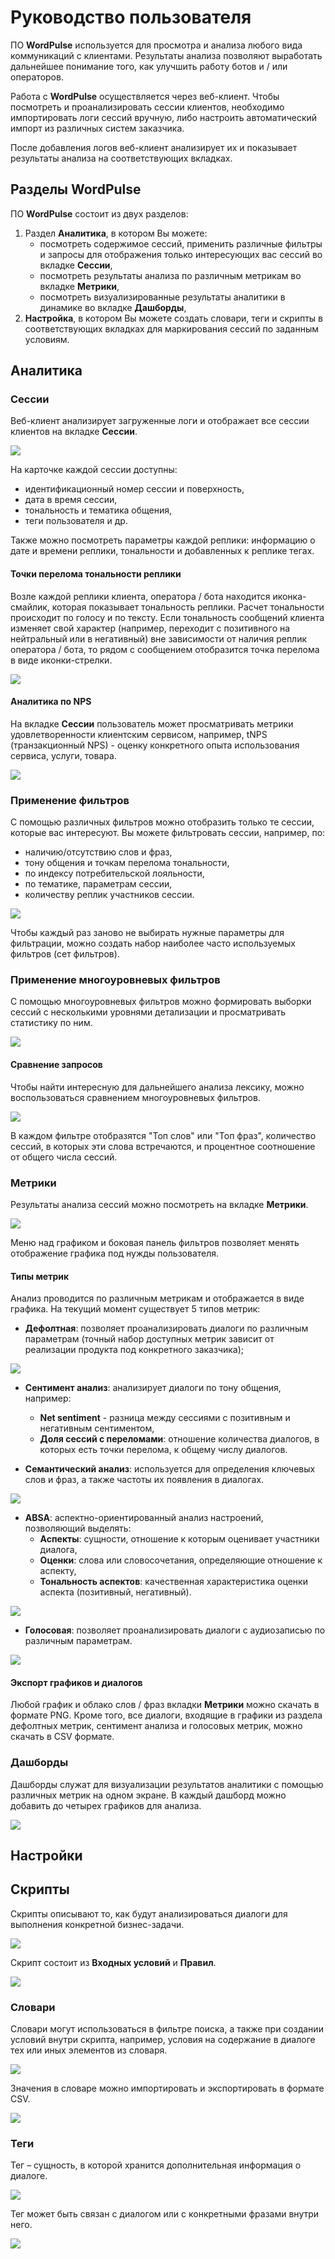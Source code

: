 # Руководство пользователя

ПО **WordPulse** используется для просмотра и анализа любого вида коммуникаций с клиентами. Результаты анализа позволяют выработать дальнейшее понимание того, как улучшить работу ботов и / или операторов.

Работа с **WordPulse** осуществляется через веб-клиент. Чтобы посмотреть и проанализировать сессии клиентов, необходимо импортировать логи сессий вручную, либо настроить автоматический импорт из различных систем заказчика.

После добавления логов веб-клиент анализирует их и показывает результаты анализа на соответствующих вкладках.

## Разделы WordPulse

ПО **WordPulse** состоит из двух разделов:

1.  Раздел **Аналитика**, в котором Вы можете:
    - посмотреть содержимое сессий, применить различные фильтры и запросы для отображения только интересующих вас сессий во вкладке **Сессии**,
    - посмотреть результаты анализа по различным метрикам во вкладке **Метрики**,
    - посмотреть визуализированные результаты аналитики в динамике во вкладке **Дашборды**,
2.  **Настройка**, в котором Вы можете создать словари, теги и скрипты в соответствующих вкладках для маркирования сессий по заданным условиям.

## Аналитика

### Сессии

Веб-клиент анализирует загруженные логи и отображает все сессии клиентов на вкладке **Сессии**.

![](./pictures/1.2.Sessions/1_Sessions.png)

На карточке каждой сессии доступны:

- идентификационный номер сессии и поверхность,
- дата в время сессии,
- тональность и тематика общения,
- теги пользователя и др.

Также можно посмотреть параметры каждой реплики: информацию о дате и времени реплики, тональности и добавленных к реплике тегах.

#### Точки перелома тональности реплики

Возле каждой реплики клиента, оператора / бота находится иконка-смайлик, которая показывает тональность реплики. Расчет тональности происходит по голосу и по тексту. Если тональность сообщений клиента изменяет свой характер (например, переходит с позитивного на нейтральный или в негативный) вне зависимости от наличия реплик оператора / бота, то рядом с сообщением отобразится точка перелома в виде иконки-стрелки.

![](./pictures/1.2.Sessions/13_Bad_dialogue_tone.png)

#### Аналитика по NPS

На вкладке **Сессии** пользователь может просматривать метрики удовлетворенности клиентским сервисом, например, tNPS (транзакционный NPS) - оценку конкретного опыта использования сервиса, услуги, товара.

![](./pictures/1.2.Sessions/15_Net_sentiment.png)

### Применение фильтров

С помощью различных фильтров можно отобразить только те сессии, которые вас интересуют. Вы можете фильтровать сессии, например, по:

- наличию/отсутствию слов и фраз,
- тону общения и точкам перелома тональности,
- по индексу потребительской лояльности,
- по тематике, параметрам сессии,
- количеству реплик участников сессии.

![](./pictures/1.3.Filter/2_Sidebar.png)

Чтобы каждый раз заново не выбирать нужные параметры для фильтрации, можно создать набор наиболее часто используемых фильтров (сет фильтров).

### Применение многоуровневых фильтров

С помощью многоуровневых фильтров можно формировать выборки сессий с несколькими уровнями детализации и просматривать статистику по ним.

![](./pictures/1.4.Request/1.Sidebar_requests.png)

#### Сравнение запросов

Чтобы найти интересную для дальнейшего анализа лексику, можно воспользоваться сравнением многоуровневых фильтров.

![](./pictures/1.4.Request/15_Matching_words.png)

В каждом фильтре отобразятся "Топ слов" или "Топ фраз", количество сессий, в которых эти слова встречаются, и процентное соотношение от общего числа сессий.

### Метрики

Результаты анализа сессий можно посмотреть на вкладке **Метрики**.

![](./pictures/2.Metric/4_Metrics.png)

Меню над графиком и боковая панель фильтров позволяет менять отображение графика под нужды пользователя.

#### Типы метрик

Анализ проводится по различным метрикам и отображается в виде графика. На текущий момент существует 5 типов метрик:

- **Дефолтная**: позволяет проанализировать диалоги по различным параметрам (точный набор доступных метрик зависит от реализации продукта под конкретного заказчика);

![](./pictures/2.Metric/5_Default.png)

- **Сентимент анализ**: анализирует диалоги по тону общения, например:
  - **Net sentiment** - разница между сессиями с позитивным и негативным сентиментом,
  - **Доля сессий с переломами**: отношение количества диалогов, в которых есть точки перелома, к общему числу диалогов.

- **Семантический анализ**: используется для определения ключевых слов и фраз, а также частоты их появления в диалогах.

![](./pictures/2.Metric/7_Semantic_words.png)

- **ABSA**: аспектно-ориентированный анализ настроений, позволяющий выделять:
  - **Аспекты**: сущности, отношение к которым оценивает участники диалога,
  - **Оценки**: слова или словосочетания, определяющие отношение к аспекту,
  - **Тональность аспектов**: качественная характеристика оценки аспекта (позитивный, негативный).

![](./pictures/2.Metric/11.3_ToneABSA.png)

- **Голосовая**: позволяет проанализировать диалоги с аудиозаписью по различным параметрам.

![](./pictures/2.Metric/12_Voice_metric.png)

#### Экспорт графиков и диалогов

Любой график и облако слов / фраз вкладки **Метрики** можно скачать в формате PNG. Кроме того, все диалоги, входящие в графики из раздела дефолтных метрик, сентимент анализа и голосовых метрик, можно скачать в CSV формате.

### Дашборды

Дашборды служат для визуализации результатов аналитики с помощью различных метрик на одном экране. В каждый дашборд можно добавить до четырех графиков для анализа.

![](./pictures/3.Dashboard/1_Dashboards.png)

## Настройки

## Скрипты

Скрипты описывают то, как будут анализироваться диалоги для выполнения конкретной бизнес-задачи.

![](./pictures/6.Script/1_Scripts_edit.png)

Скрипт состоит из **Входных условий** и **Правил**.

![](./pictures/6.Script/2_New_script_window.png)

### Словари

Словари могут использоваться в фильтре поиска, а также при создании условий внутри скрипта, например, условия на содержание в диалоге тех или иных элементов из словаря.  

![](./pictures/4.Dict/1_Dictionary.png)

Значения в словаре можно импортировать и экспортировать в формате CSV.

![](./pictures/4.Dict/7_New_words_to_dict.png)

### Теги

Тег – сущность, в которой хранится дополнительная информация о диалоге.

![](./pictures/5.Tag/4_Two_tags.png)

Тег может быть связан с диалогом или с конкретными фразами внутри него.

![](./pictures/5.Tag/8_Tag-on-dialog.png)